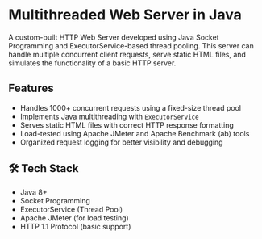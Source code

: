 #  Multithreaded Web Server in Java

A custom-built HTTP Web Server developed using Java Socket Programming and ExecutorService-based thread pooling. This server can handle multiple concurrent client requests, serve static HTML files, and simulates the functionality of a basic HTTP server.



##  Features

-  Handles 1000+ concurrent requests using a fixed-size thread pool
-  Implements Java multithreading with `ExecutorService`
-  Serves static HTML files with correct HTTP response formatting
-  Load-tested using Apache JMeter and Apache Benchmark (ab) tools
-  Organized request logging for better visibility and debugging



## 🛠 Tech Stack

- Java 8+
- Socket Programming
- ExecutorService (Thread Pool)
- Apache JMeter (for load testing)
- HTTP 1.1 Protocol (basic support)






